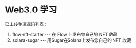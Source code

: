 # Web3.0  学习

已上传整理源码列表：
1.  flow-nft-starter  ---  在 Flow 上发布您自己的 NFT 收藏
2.  solana-sugar  ---  用Sugar在Solana上发布您自己的 NFT 收藏

